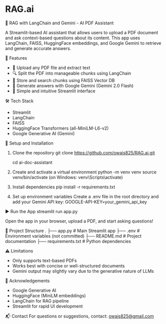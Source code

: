 # RAG.ai
📄 RAG with LangChain and Gemini - AI PDF Assistant

A Streamlit-based AI assistant that allows users to upload a PDF document and ask context-based questions about its content. This app uses LangChain, FAISS, HuggingFace embeddings, and Google Gemini to retrieve and generate accurate answers.

🚀 Features
- 📄 Upload any PDF file and extract text
- 🔍 Split the PDF into manageable chunks using LangChain
- 🧠 Store and search chunks using FAISS Vector DB
- 🤖 Generate answers with Google Gemini (Gemini 2.0 Flash)
- 💬 Simple and intuitive Streamlit interface

🛠️ Tech Stack
- Streamlit
- LangChain
- FAISS
- HuggingFace Transformers (all-MiniLM-L6-v2)
- Google Generative AI (Gemini)

🔐 Setup and Installation

1. Clone the repository
   git clone https://github.com/owais825/RAG.ai.git
   
   cd ai-doc-assistant

2. Create and activate a virtual environment
   python -m venv venv
   source venv/bin/activate  (on Windows: venv\Scripts\activate)

3. Install dependencies
   pip install -r requirements.txt

4. Set up environment variables
   Create a .env file in the root directory and add your Gemini API key:
   GOOGLE-API-KEY=your_gemini_api_key

▶️ Run the App
   streamlit run app.py

   Open the app in your browser, upload a PDF, and start asking questions!

📂 Project Structure
.
├── app.py              # Main Streamlit app
├── .env                # Environment variables (not committed)
├── README.md           # Project documentation
├── requirements.txt    # Python dependencies

⚠️ Limitations
- Only supports text-based PDFs
- Works best with concise or well-structured documents
- Gemini output may slightly vary due to the generative nature of LLMs

🙌 Acknowledgements
- Google Generative AI
- HuggingFace (MiniLM embeddings)
- LangChain for RAG pipeline
- Streamlit for rapid UI development

📬 Contact
For questions or suggestions, contact: owais825@gmail.com